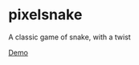 # pixelsnake
A classic game of snake, with a twist

[Demo](https://htmlpreview.github.io/?https://github.com/vicolsson/pixelsnake/blob/master/index.html)